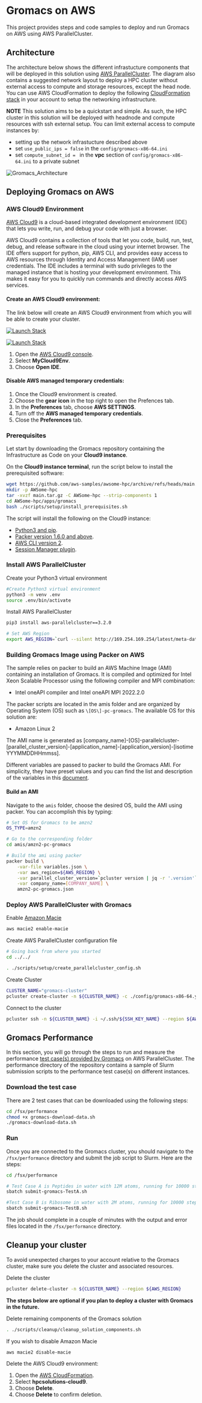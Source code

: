 # Gromacs on AWS

This project provides steps and code samples to deploy and run Gromacs on AWS using AWS ParallelCluster.

## Architecture

The architecture below shows the different infrastucture components that will be deployed in this solution using [AWS ParallelCluster](<https://aws.amazon.com/hpc/parallelcluster/>).
The diagram also contains a suggested network layout to deploy a HPC cluster without external access to compute and storage resources, except the head node.
You can use AWS CloudFormation to deploy the following [CloudFormation stack](<https://docs.aws.amazon.com/codebuild/latest/userguide/cloudformation-vpc-template.html>) in your account to setup the networking infrastructure.

**NOTE** This solution aims to be a quickstart and simple. As such, the HPC cluster in this solution will be deployed with headnode and compute resources with ssh external setup.
You can limit external access to compute instances by:

- setting up the network infrastucture described above
- set `use_public_ips = false` in the `config/gromacs-x86-64.ini`
- set `compute_subnet_id = ` in the **vpc** section of `config/gromacs-x86-64.ini` to a private subnet

![Gromacs_Architecture](<docs/images/Gromacs_Architecture.png> "Gromacs Architecture")

## Deploying Gromacs on AWS

### AWS Cloud9 Environment

[AWS Cloud9](<https://aws.amazon.com/cloud9/>) is a cloud-based integrated development environment (IDE) that lets you write, run, and debug your code with just a browser.

AWS Cloud9 contains a collection of tools that let you code, build, run, test, debug, and release software in the cloud using your internet browser. The IDE offers support for python, pip, AWS CLI, and provides easy access to AWS resources through Identity and Access Management (IAM) user credentials. The IDE includes a terminal with sudo privileges to the managed instance that is hosting your development environment. This makes it easy for you to quickly run commands and directly access AWS services.

#### Create an AWS Cloud9 environment:

The link below will create an AWS Cloud9 environment from which you will be able to create your cluster.

[![Launch Stack](<https://samdengler.github.io/cloudformation-launch-stack-button-svg/images/us-east-1.svg>)](<https://us-east-1.console.aws.amazon.com/cloudformation/home?region=us-east-1#/stacks/create/template?stackName=hpcsolutions-cloud9&templateURL=https://awsome-hpc.s3.amazonaws.com/cf_hpc_solutions_cloud9.yaml>)

[![Launch Stack](<https://samdengler.github.io/cloudformation-launch-stack-button-svg/images/us-east-2.svg>)](<https://us-east-2.console.aws.amazon.com/cloudformation/home?region=us-east-2#/stacks/create/template?stackName=hpcsolutions-cloud9&templateURL=https://awsome-hpc.s3.amazonaws.com/cf_hpc_solutions_cloud9.yaml>)

1. Open the [AWS Cloud9 console](<https://console.aws.amazon.com/cloud9>).
1. Select **MyCloud9Env**.
1. Choose **Open IDE**.

#### Disable AWS managed temporary credentials:

1. Once the Cloud9 environment is created.
1. Choose the **gear icon** in the top right to open the Prefences tab.
1. In the **Preferences** tab, choose **AWS SETTINGS**.
1. Turn off the **AWS managed temporary credentials**.
1. Close the **Preferences** tab.

### Prerequisites

Let start by downloading the Gromacs repository containing the Infrastructure as Code on your **Cloud9 instance**.

On the **Cloud9 instance terminal**, run the script below to install the prerequisited software:

```bash
wget https://github.com/aws-samples/awsome-hpc/archive/refs/heads/main.tar.gz
mkdir -p AWSome-hpc
tar -xvzf main.tar.gz -C AWSome-hpc --strip-components 1
cd AWSome-hpc/apps/gromacs
bash ./scripts/setup/install_prerequisites.sh
```

The script will install the following on the Cloud9 instance:

- [Python3 and pip](<https://pip.pypa.io/en/latest/installing/>).
- [Packer version 1.6.0 and above](<https://learn.hashicorp.com/tutorials/packer/getting-started-install?in=packer/getting-started>).
- [AWS CLI version 2](<https://docs.aws.amazon.com/cli/latest/userguide/install-cliv2.html>).
- [Session Manager plugin](<https://docs.aws.amazon.com/systems-manager/latest/userguide/session-manager-working-with-install-plugin.html>).

### Install AWS ParallelCluster

Create your Python3 virtual environment

```bash
#Create Python3 virtual environment
python3 -m venv .env
source .env/bin/activate
```

Install AWS ParallelCluster

```bash
pip3 install aws-parallelcluster==3.2.0

# Set AWS Region
export AWS_REGION=`curl --silent http://169.254.169.254/latest/meta-data/placement/region`
```

### Building Gromacs Image using Packer on AWS

The sample relies on packer to build an AWS Machine Image (AMI) containing an installation of Gromacs.
It is compiled and optimized for Intel Xeon Scalable Processor using the following compiler and MPI combination:

- Intel oneAPI compiler and Intel oneAPI MPI 2022.2.0


The packer scripts are located in the amis folder and are organized by Operating System (OS) such as `\[OS\]-pc-gromacs`.
The available OS for this solution are:

- Amazon Linux 2

The AMI name is generated as \[company\_name\]-\[OS\]-parallelcluster-\[parallel\_cluster\_version\]-\[application\_name\]-\[application\_version\]-\[isotime YYYMMDDHHmmss\].

Different variables are passed to packer to build the Gromacs AMI. For simplicity, they have preset values and you can find the list and description of the variables in this [document](<docs/packer_ami_variables.md>).

#### Build an AMI

Navigate to the `amis` folder, choose the desired OS, build the AMI using packer.
You can accomplish this by typing:

```bash
# Set OS for Gromacs to be amzn2
OS_TYPE=amzn2

# Go to the corresponding folder
cd amis/amzn2-pc-gromacs

# Build the ami using packer
packer build \
    -var-file variables.json \
    -var aws_region=${AWS_REGION} \
    -var parallel_cluster_version=`pcluster version | jq -r '.version'` \
    -var company_name=[COMPANY_NAME] \
    amzn2-pc-gromacs.json
```

### Deploy AWS ParallelCluster with Gromacs

Enable [Amazon Macie](<https://aws.amazon.com/macie/>)

```bash
aws macie2 enable-macie
```

Create AWS ParallelCluster configuration file

```bash
# Going back from where you started
cd ../../

. ./scripts/setup/create_parallelcluster_config.sh
```

Create Cluster

```bash
CLUSTER_NAME="gromacs-cluster"
pcluster create-cluster -n ${CLUSTER_NAME} -c ./config/gromacs-x86-64.yaml --region ${AWS_REGION}
```

Connect to the cluster

```bash
pcluster ssh -n ${CLUSTER_NAME} -i ~/.ssh/${SSH_KEY_NAME} --region ${AWS_REGION}
```

## Gromacs Performance

In this section, you will go through the steps to run and measure the performance [test case(s) provided by Gromacs](<https://gitlab.com/gromacs/gromacs>) on AWS ParallelCluster.
The performance directory of the repository contains a sample of Slurm submission scripts to the performance test case(s) on different instances.

### Download the test case

There are 2 test cases that can be downloaded using the following steps:

```bash
cd /fsx/performance
chmod +x gromacs-download-data.sh
./gromacs-download-data.sh
```

### Run

Once you are connected to the Gromacs cluster, you should navigate to the `/fsx/performance` directory and submit the job script to Slurm.
Here are the steps:

```bash
cd /fsx/performance

# Test Case A is Peptides in water with 12M atoms, running for 10000 steps on 16 x c5n.18xlarge instances
sbatch submit-gromacs-TestA.sh

#Test Case B is Ribosome in water with 2M atoms, running for 10000 steps.
sbatch submit-gromacs-TestB.sh
```

The job should complete in a couple of minutes with the output and error files located in the `/fsx/performance` directory.

## Cleanup your cluster

To avoid unexpected charges to your account relative to the Gromacs cluster, make sure you delete the cluster and associated resources.

Delete the cluster

```bash
pcluster delete-cluster -n ${CLUSTER_NAME} --region ${AWS_REGION}
```

**The steps below are optional if you plan to deploy a cluster with Gromacs in the future.**

Delete remaining components of the Gromacs solution

```bash
. ./scripts/cleanup/cleanup_solution_components.sh
```

If you wish to disable Amazon Macie

```bash
aws macie2 disable-macie
```

Delete the AWS Cloud9 environment:

1. Open the [AWS CloudFormation](<https://console.aws.amazon.com/cloudformation>).
1. Select **hpcsolutions-cloud9**.
1. Choose **Delete**.
1. Choose **Delete** to confirm deletion.
